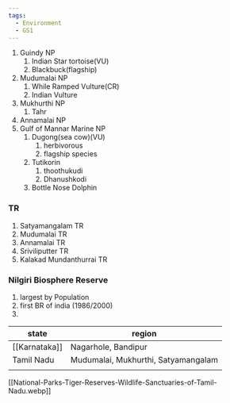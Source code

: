 ```yaml
---
tags:
  - Environment
  - GS1
---
```

1. Guindy NP
	1. Indian Star tortoise(VU)
	2. Blackbuck(flagship)
2. Mudumalai NP
	1. While Ramped Vulture(CR)
	2. Indian Vulture
3. Mukhurthi NP
	1. Tahr
4. Annamalai NP
5. Gulf of Mannar Marine NP
	1. Dugong(sea cow)(VU)
		1. herbivorous
		2. flagship species
	2. Tutikorin
		1. thoothukudi
		2. Dhanushkodi
	3. Bottle Nose Dolphin

### TR
1. Satyamangalam TR
2. Mudumalai TR
3. Annamalai TR
4. Sriviliputter TR
5. Kalakad Mundanthurrai TR

### Nilgiri Biosphere Reserve
1. largest by Population
2. first BR of india (1986/2000)
3. 

| state         | region                              |
| ------------- | ----------------------------------- |
| [[Karnataka]] | Nagarhole, Bandipur                 |
| Tamil Nadu    | Mudumalai, Mukhurthi, Satyamangalam |
|               |                                     |


[[National-Parks-Tiger-Reserves-Wildlife-Sanctuaries-of-Tamil-Nadu.webp]]